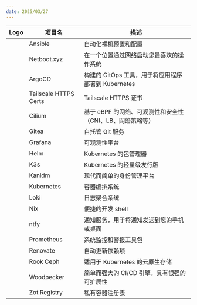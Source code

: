 ```yaml
---
date: 2025/03/27
---
```

|Logo|项目名|描述|
|---|---|---|
||Ansible|自动化裸机预置和配置|
||Netboot.xyz|在一个位置通过网络启动您最喜欢的操作系统|
||ArgoCD|构建的 GitOps 工具，用于将应用程序部署到 Kubernetes|
||Tailscale HTTPS Certs|Tailscale HTTPS 证书|
||Cilium|基于 eBPF 的网络、可观测性和安全性（CNI、LB、网络策略等）|
||Gitea|自托管 Git 服务|
||Grafana|可观测性平台|
||Helm|Kubernetes 的包管理器|
||K3s|Kubernetes 的轻量级发行版|
||Kanidm|现代而简单的身份管理平台|
||Kubernetes|容器编排系统|
||Loki|日志聚合系统|
||Nix|便捷的开发 shell|
||ntfy|通知服务，用于将通知发送到您的手机或桌面|
||Prometheus|系统监控和警报工具包|
||Renovate|自动更新依赖项|
||Rook Ceph|适用于 Kubernetes 的云原生存储|
||Woodpecker|简单而强大的 CI/CD 引擎，具有很强的可扩展性|
||Zot Registry|私有容器注册表|
